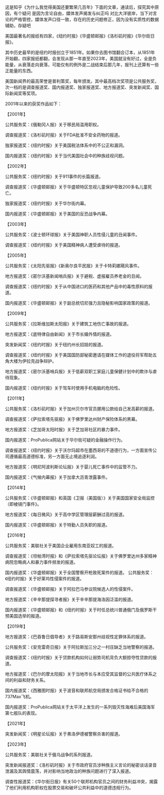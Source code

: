 
这是知乎《为什么我觉得美国还要繁荣几百年》下面的文章，通读后，探究其中原因，有个疑问
是因为言论自由，媒体发声揭发与纠正吗
对比大洋彼岸，当下对言论的严格管控，媒体发声口径一致，存在的历史问题修正，因为没有实质性的数据辅助，存疑吧

美国最著名的报纸有四家，《纽约时报》《华盛顿邮报》《洛杉矶时报》《华尔街日报》。

其中历史最早的是纽约时报创立于1851年。如果你去图书馆翻合订本，从1851年开始翻，四家报纸都翻，会发现从那一年直至2023年，美国就没有好过，全是负能量，从衰落走向衰落，可能仅有的例外是二战结束后那几年，报刊上还算有一些正能量的东西。 

美国新闻界的最高荣誉是普利策奖，每年颁发。其中最高档次奖项是公共服务奖，次一档的是调查报道奖、国内报道奖、独家报道奖、地方报道奖、突发新闻奖、国际新闻奖等奖项。 

2001年以来的获奖作品如下： 

【2001年】 

公共服务奖：《俄勒冈人报》关于移民局滥用职权。     

调查报道奖：《洛杉矶时报》关于FDA批准不安全药物的报道。     

独家报道奖：《纽约时报》关于美国税法体系中的不公正和漏洞。     

国内报道奖：《纽约时报》关于当代美国社会中的种族歧视问题。     

【2002年】 

公共服务奖：《纽约时报》关于911事件的长篇报道。 

调查报道奖：《华盛顿邮报》关于华盛顿特区忽视儿童保护导致200多名儿童死亡。 

独家报道奖：《纽约时报》关于华尔街内幕。 

国内报道奖：《华盛顿邮报》关于美国的反恐战争内幕。 

【2003年】 

公共服务奖：《波士顿环球报》关于美国神职人员性侵儿童的丑闻事件。 

调查报道奖：《纽约时报》关于美国精神病人遭受虐待的报道。 

【2005年】 

公共服务奖：《太阳先驱报》《新奥尔良平民报》关于卡特莉娜飓风事件。 

地方报道奖：《密尔沃基新闻哨兵报》关于避税、虚报雇员养老金的丑闻。 

调查报道奖：《纽约时报》关于从中国进口的医药和其他产品中的毒性原料的报道。 

国内报道奖：《华盛顿邮报》关于副总统切尼强力且隐秘影响国家政策的报道。 

【2009年】 

公共服务奖：《拉斯维加斯太阳报》关于建筑工地伤亡事故的报道。 

地方报道奖：《底特律自由新闻》关于市长婚外情的报道。 

突发新闻奖：《纽约时报》关于纽约州长招妓的报道。 

调查报道奖：《纽约时报》关于美国国防部秘密邀请在媒体工作的退役将军帮助五角大楼为伊拉克战争辩护。 

地方报道奖：《密尔沃基哨兵报》关于低薪双职工家庭儿童保健计划中的欺诈与虐待现象。 

国内报道奖：《纽约时报》关于驾车时使用手机电脑的危险性。 

【2011年】 

公共服务奖：《洛杉矶时报》关于加州贝尔市官员挪用公款给自己发高薪的报道。 

调查报道奖：《萨拉索塔先驱报》关于佛罗里达州财产保险体系的黑幕。 

地方报道奖：《芝加哥太阳时报》关于芝加哥社区的暴力事件。 

国内报道奖：ProPublica网站关于华尔街可疑的金融操作行为。 

调查报道奖：《纽约时报》关于沃尔玛超市在墨西哥的不道德行为，一方面宣传公司遵循最高道德标准，另一方面无止境追逐利润。 

地方报道奖：《明尼阿波利斯论坛报》关于婴儿死亡事件中的监管不力。 

国内报道奖：《气候内幕报》关于加拿大沥青泄露事件。 

【2014年】 

公共服务奖：《华盛顿邮报》和英国《卫报（美国版）》关于美国国家安全局监控（即棱镜门事件》。 

地方报道奖：《每日微风》关于高中学区管理层薪酬过高的报道。 

国内报道奖：《华盛顿邮报》关于特勤人员失职的报道。 

【2016年】 

公共服务奖：美联社关于美国企业雇用东南亚奴工的报道。 

调查报道奖：《坦帕湾时报》和《萨拉索塔先驱论坛报》关于佛罗里达州多家精神病院忽略病人和暴力事件频发的报道。 

国内报道奖：《华盛顿邮报》关于全国警察开枪致死案件的报道。 
公共服务奖：《纽约时报》关于好莱坞性侵案件的报道。 

调查报道奖：《华盛顿邮报》关于阿拉巴马参议院候选人的性侵案件。 

地方报道奖：《辛辛那提探寻者报》关于辛辛那提海洛因泛滥的报道。 

国内报道奖：《华盛顿邮报》和《纽约时报》关于时任总统川普通俄门及俄罗斯干预美国选举的报道。 

【2019年】 

地方报道奖：《巴吞鲁日倡导者》关于路易斯安那州歧视性定罪体系的报道。 

公共服务奖：《安克雷奇日报》关于阿拉斯加三分之一村庄缺乏当地警察的报道。 

调查报道奖：《纽约时报》关于贷款机构如何让弱势司机背负大额掠夺性贷款的报道。 

地方报道奖：《巴尔的摩太阳报》关于当地市长与本应受其监督的公共医疗体系之间的利益和财务关系。 

国内报道奖：《西雅图时报》关于波音和联邦航空局颁发合格证书给不合格的737Max飞机。 

国内报道奖：ProPublica网站关于太平洋上发生的一系列毁灭性海难后美国海军第七舰队的表现。 

【2021年】 

突发新闻奖：《明星论坛报》关于弗洛伊德被警察杀害的报道。 

【2023年】 

公共服务奖：美联社关于俄乌战争的系列报道。 

突发新闻报道奖：《洛杉矶时报》关于市政府官员涉种族主义言论的秘密谈话录音泄漏及其舆情震荡，并对影响当地政治的种族问题进行了深入报道。 

调查性报道奖：《华尔街日报》有关50个联邦机构官员之间的财务利益冲突，揭露了他们利用机构职权在股票交易和破坏公共利益中的道德违规行为。 